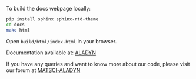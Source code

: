 To build the docs webpage locally:

```bash
pip install sphinx sphinx-rtd-theme
cd docs
make html
```

Open `build/html/index.html` in your browser.

Documentation available at: [ALADYN](https://KeivanS.github.io/Anharmonic-lattice-dynamics)

If you have any queries and want to know more about our code, please visit our forum at [MATSCI-ALADYN](https://matsci.org/c/aladyn/57) 
